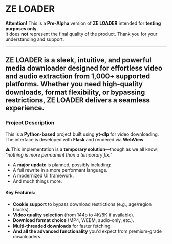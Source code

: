 # ZE LOADER

**Attention!** This is a **Pre-Alpha** version of **ZE LOADER** intended for **testing purposes only**.  
It does **not** represent the final quality of the product. Thank you for your understanding and support.  

---

## **ZE LOADER** is a sleek, intuitive, and powerful media downloader designed for effortless video and audio extraction from **1,000+ supported platforms**. Whether you need high-quality downloads, format flexibility, or bypassing restrictions, **ZE LOADER** delivers a seamless experience.


### **Project Description**  

This is a **Python-based** project built using **yt-dlp** for video downloading. 
The interface is developed with **Flask** and rendered via **WebView**.

⚠️ This implementation is a **temporary solution**—though as we all know, *"nothing is more permanent than a temporary fix."*  
  - A **major update** is planned, possibly including:  
  - A full rewrite in a more performant language.  
  - A modernized UI framework.
  - And much things more. 

#### **Key Features:**  
- **Cookie support** to bypass download restrictions (e.g., age/region blocks).  
- **Video quality selection** (from 144p to 4K/8K if available).  
- **Download format choice** (MP4, WEBM, audio-only, etc.).  
- **Multi-threaded downloads** for faster fetching.  
- **And all the advanced functionality** you'd expect from premium-grade downloaders.  
